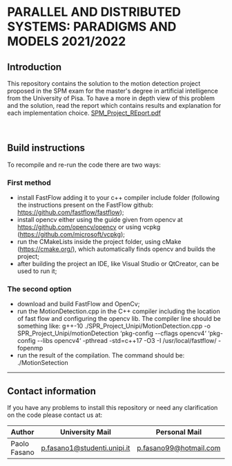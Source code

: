 # PARALLEL AND DISTRIBUTED SYSTEMS: PARADIGMS AND MODELS 2021/2022

## Introduction
This repository contains the solution to the motion detection project proposed in the SPM exam for the master's degree in artificial intelligence from the University of Pisa.
To have a more in depth view of this problem and the solution, read the report which contains results and explanation for each implementation choice.
<a href = "./SPM_Project_Report_FasanoPaolo.pdf">SPM_Project_REport.pdf</a> 

<br>

## Build instructions
To recompile and re-run the code there are two ways:
### First method
- install FastFlow adding it to your c++ compiler include folder (following
the instructions present on the FastFlow github: https://github.com/fastflow/fastflow);
- install opencv either using the guide given from opencv at https://github.com/opencv/opencv
or using vcpkg (https://github.com/microsoft/vcpkg);
- run the CMakeLists inside the project folder, using cMake (https://cmake.org/),
which automatically finds opencv and builds the project;
- after building the project an IDE, like Visual Studio or QtCreator, can be
used to run it;
### The second option
- download and build FastFlow and OpenCv;
- run the MotionDetection.cpp in the C++ compiler including the location
of fast flow and configuring the opencv lib. The compiler line should be
something like:
g++-10 ./SPR_Project_Unipi/MotionDetection.cpp -o SPR_Project_Unipi/motionDetection
‘pkg-config --cflags opencv4‘ ‘pkg-config --libs opencv4‘ -pthread -std=c++17
-O3 -I /usr/local/fastflow/ -fopenmp
- run the result of the compilation. The command should be:
./MotionSetection <Path to a video file>


---

## Contact information

If you have any problems to install this repository or need any clarification on the code please contact us at: 

|Author             |University Mail                    | Personal Mail             | Github                                                   |
|-------------------|-----------------------------------|---------------------------|----------------------------------------------------------|
| Paolo Fasano      | p.fasano1@studenti.unipi.it       | p.fasano99@hotmail.com    | <a href="https://github.com/PFasano99/">Paolo Fasano</a> |
